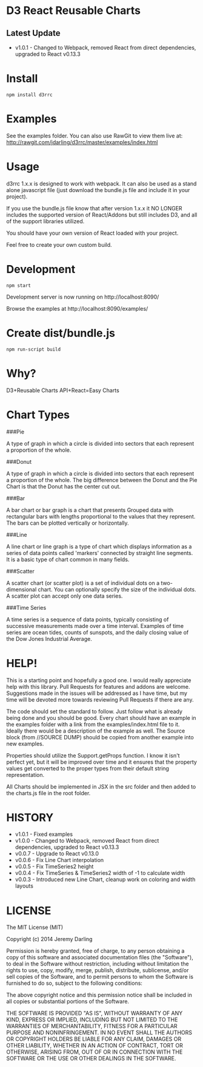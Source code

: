 D3 React Reusable Charts
========================

Latest Update
-------------

  * v1.0.1 - Changed to Webpack, removed React from direct dependencies, upgraded to React v0.13.3

Install
=======

```
npm install d3rrc
```

Examples
========

See the examples folder.  You can also use RawGit to view them live at:
http://rawgit.com/jdarling/d3rrc/master/examples/index.html

Usage
=====

d3rrc 1.x.x is designed to work with webpack.  It can also be used as a stand alone
javascript file (just download the bundle.js file and include it in your project).

If you use the bundle.js file know that after version 1.x.x it
NO LONGER includes the supported version of React/Addons
but still includes D3, and all of the support libraries utilized.

You should have your own version of React loaded with your project.

Feel free to create your own custom build.

Development
====

```
npm start
```

Development server is now running on http://localhost:8090/

Browse the examples at http://localhost:8090/examples/

Create dist/bundle.js
====

```
npm run-script build
```

Why?
====

D3+Reusable Charts API+React=Easy Charts

Chart Types
======

###Pie

A type of graph in which a circle is divided into sectors that each represent a proportion of the whole.

###Donut

A type of graph in which a circle is divided into sectors that each represent a proportion of the whole.  The big difference between the Donut and the Pie Chart is that the Donut has the center cut out.

###Bar

A bar chart or bar graph is a chart that presents Grouped data with rectangular bars with lengths proportional to the values that they represent. The bars can be plotted vertically or horizontally.

###Line

A line chart or line graph is a type of chart which displays information as a series of data points called 'markers' connected by straight line segments. It is a basic type of chart common in many fields.

###Scatter

A scatter chart (or scatter plot) is a set of individual dots on a two-dimensional chart. You can optionally specify the size of the individual dots. A scatter plot can accept only one data series.

###Time Series

A time series is a sequence of data points, typically consisting of successive measurements made over a time interval. Examples of time series are ocean tides, counts of sunspots, and the daily closing value of the Dow Jones Industrial Average.

HELP!
=====

This is a starting point and hopefully a good one.  I would really appreciate
help with this library.  Pull Requests for features and addons are welcome.
Suggestions made in the issues will be addressed as I have time, but my time
will be devoted more towards reviewing Pull Requests if there are any.

The code should set the standard to follow.  Just follow what is already being
done and you should be good.  Every chart should have an example in the examples
folder with a link from the examples/index.html file to it.  Ideally there
would be a description of the example as well.  The Source block
(from //SOURCE DUMP) should be copied from another example into new examples.

Properties should utilize the Support.getProps function.  I know it isn't
perfect yet, but it will be improved over time and it ensures that the property
values get converted to the proper types from their default string
representation.

All Charts should be implemented in JSX in the src folder and then added to the
charts.js file in the root folder.

HISTORY
=======

  * v1.0.1 - Fixed examples
  * v1.0.0 - Changed to Webpack, removed React from direct dependencies, upgraded to React v0.13.3
  * v0.0.7 - Upgrade to React v0.13.0
  * v0.0.6 - Fix Line Chart interpolation
  * v0.0.5 - Fix TimeSeries2 height
  * v0.0.4 - Fix TimeSeries & TimeSeries2 width of -1 to calculate width
  * v0.0.3 - Introduced new Line Chart, cleanup work on coloring and width layouts


LICENSE
=======

The MIT License (MIT)

Copyright (c) 2014 Jeremy Darling

Permission is hereby granted, free of charge, to any person obtaining a copy
of this software and associated documentation files (the "Software"), to deal
in the Software without restriction, including without limitation the rights
to use, copy, modify, merge, publish, distribute, sublicense, and/or sell
copies of the Software, and to permit persons to whom the Software is
furnished to do so, subject to the following conditions:

The above copyright notice and this permission notice shall be included in
all copies or substantial portions of the Software.

THE SOFTWARE IS PROVIDED "AS IS", WITHOUT WARRANTY OF ANY KIND, EXPRESS OR
IMPLIED, INCLUDING BUT NOT LIMITED TO THE WARRANTIES OF MERCHANTABILITY,
FITNESS FOR A PARTICULAR PURPOSE AND NONINFRINGEMENT. IN NO EVENT SHALL THE
AUTHORS OR COPYRIGHT HOLDERS BE LIABLE FOR ANY CLAIM, DAMAGES OR OTHER
LIABILITY, WHETHER IN AN ACTION OF CONTRACT, TORT OR OTHERWISE, ARISING FROM,
OUT OF OR IN CONNECTION WITH THE SOFTWARE OR THE USE OR OTHER DEALINGS IN
THE SOFTWARE.
